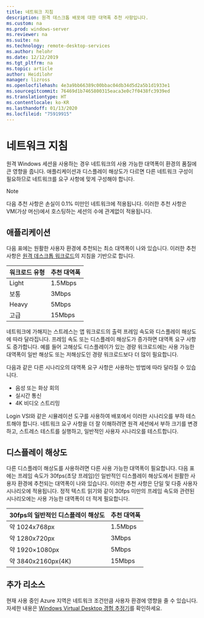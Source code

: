 ```yaml
---
title: 네트워크 지침
description: 원격 데스크톱 배포에 대한 대역폭 추천 사항입니다.
ms.custom: na
ms.prod: windows-server
ms.reviewer: na
ms.suite: na
ms.technology: remote-desktop-services
ms.author: helohr
ms.date: 12/12/2019
ms.tgt_pltfrm: na
ms.topic: article
author: Heidilohr
manager: lizross
ms.openlocfilehash: 4e3a9bb66389c00bbac04db34d5d2a5b1d1933e1
ms.sourcegitcommit: 76469d1b7465800315eaca3e0c7f0438fc3939ed
ms.translationtype: HT
ms.contentlocale: ko-KR
ms.lasthandoff: 01/13/2020
ms.locfileid: "75919915"
---
```

# <a name="network-guidance"></a>네트워크 지침

원격 Windows 세션을 사용하는 경우 네트워크의 사용 가능한 대역폭이 환경의 품질에 큰 영향을 줍니다. 애플리케이션과 디스플레이 해상도가 다르면 다른 네트워크 구성이 필요하므로 네트워크를 요구 사항에 맞게 구성해야 합니다.

>[!NOTE]
>다음 추천 사항은 손실이 0.1% 미만인 네트워크에 적용됩니다. 이러한 추천 사항은 VM(가상 머신)에서 호스팅하는 세션의 수에 관계없이 적용됩니다.

## <a name="applications"></a>애플리케이션

다음 표에는 원활한 사용자 환경에 추천되는 최소 대역폭이 나와 있습니다. 이러한 추천 사항은 [원격 데스크톱 워크로드](remote-desktop-workloads.md)의 지침을 기반으로 합니다.

| 워크로드 유형   | 추천 대역폭 |
|-----------------|-----------------------|
| Light           | 1.5Mbps              |
| 보통          | 3Mbps                |
| Heavy           | 5Mbps                |
| 고급           | 15Mbps               |

네트워크에 가해지는 스트레스는 앱 워크로드의 출력 프레임 속도와 디스플레이 해상도에 따라 달라집니다. 프레임 속도 또는 디스플레이 해상도가 증가하면 대역폭 요구 사항도 증가합니다. 예를 들어 고해상도 디스플레이가 있는 경량 워크로드에는 사용 가능한 대역폭이 일반 해상도 또는 저해상도인 경량 워크로드보다 더 많이 필요합니다.

다음과 같은 다른 시나리오의 대역폭 요구 사항은 사용하는 방법에 따라 달라질 수 있습니다.

- 음성 또는 화상 회의
- 실시간 통신
- 4K 비디오 스트리밍

Login VSI와 같은 시뮬레이션 도구를 사용하여 배포에서 이러한 시나리오를 부하 테스트해야 합니다. 네트워크 요구 사항을 더 잘 이해하려면 원격 세션에서 부하 크기를 변경하고, 스트레스 테스트를 실행하고, 일반적인 사용자 시나리오를 테스트합니다.

## <a name="display-resolutions"></a>디스플레이 해상도

다른 디스플레이 해상도를 사용하려면 다른 사용 가능한 대역폭이 필요합니다. 다음 표에는 프레임 속도가 30fps(초당 프레임)인 일반적인 디스플레이 해상도에서 원활한 사용자 환경에 추천되는 대역폭이 나와 있습니다. 이러한 추천 사항은 단일 및 다중 사용자 시나리오에 적용됩니다. 정적 텍스트 읽기와 같이 30fps 미만의 프레임 속도와 관련된 시나리오에는 사용 가능한 대역폭이 더 적게 필요합니다.

| 30fps의 일반적인 디스플레이 해상도    | 추천 대역폭 |
|------------------------------------------|-----------------------|
| 약 1024x768px                      | 1.5Mbps              |
| 약 1280x720px                      | 3Mbps                |
| 약 1920×1080px                     | 5Mbps                |
| 약 3840x2160px(4K)                | 15Mbps               |

## <a name="additional-resources"></a>추가 리소스

현재 사용 중인 Azure 지역은 네트워크 조건만큼 사용자 환경에 영향을 줄 수 있습니다. 자세한 내용은 [Windows Virtual Desktop 경험 추정기](https://azure.microsoft.com/services/virtual-desktop/assessment/)를 확인하세요.
